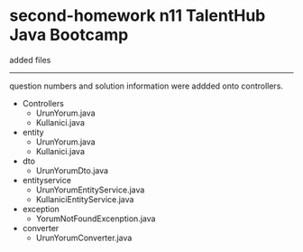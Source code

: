 # second-homework n11 TalentHub Java Bootcamp

added files

---

question numbers and solution information were addded onto controllers.

- Controllers
    - UrunYorum.java
    - Kullanici.java
- entity
    - UrunYorum.java
    - Kullanici.java
- dto
    - UrunYorumDto.java
- entityservice
    - UrunYorumEntityService.java
    - KullaniciEntityService.java
- exception
    - YorumNotFoundExcenption.java
- converter
    - UrunYorumConverter.java